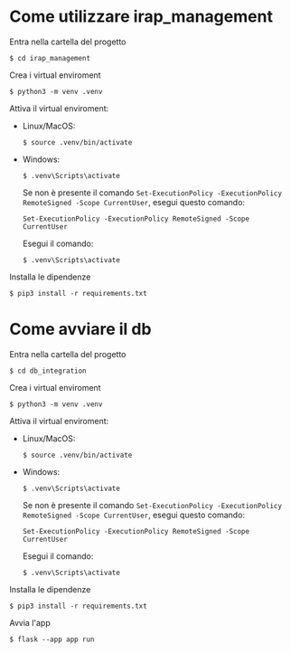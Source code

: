 # Come utilizzare irap_management
Entra nella cartella del progetto
```
$ cd irap_management
```
Crea i virtual enviroment
```
$ python3 -m venv .venv
```
Attiva il virtual enviroment:
- Linux/MacOS:
    ```
    $ source .venv/bin/activate
    ```
- Windows:
    ```
    $ .venv\Scripts\activate
    ```
    Se non è presente il comando ```Set-ExecutionPolicy -ExecutionPolicy RemoteSigned -Scope CurrentUser```, esegui questo comando:
    ```
    Set-ExecutionPolicy -ExecutionPolicy RemoteSigned -Scope CurrentUser
    ```
    Esegui il comando:

    ```
    $ .venv\Scripts\activate
    ```
Installa le dipendenze
```
$ pip3 install -r requirements.txt
```

# Come avviare il db
Entra nella cartella del progetto
```
$ cd db_integration
```
Crea i virtual enviroment
```
$ python3 -m venv .venv
```
Attiva il virtual enviroment:
- Linux/MacOS:
    ```
    $ source .venv/bin/activate
    ```
- Windows:
    ```
    $ .venv\Scripts\activate
    ```
    Se non è presente il comando ```Set-ExecutionPolicy -ExecutionPolicy RemoteSigned -Scope CurrentUser```, esegui questo comando:
    ```
    Set-ExecutionPolicy -ExecutionPolicy RemoteSigned -Scope CurrentUser
    ```
    Esegui il comando:

    ```
    $ .venv\Scripts\activate
    ```
Installa le dipendenze
```
$ pip3 install -r requirements.txt
```
Avvia l'app
```
$ flask --app app run
```